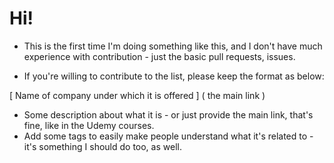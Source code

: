 # Hi!
- This is the first time I'm doing something like this, and I don't have much experience with contribution - just the basic pull requests, issues.

- If you're willing to contribute to the list, please keep the format as below:

[ Name of company under which it is offered ] ( the main link )
- Some description about what it is - or just provide the main link, that's fine, like in the Udemy courses.
- Add some tags to easily make people understand what it's related to - it's something I should do too, as well.
